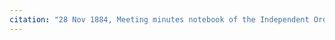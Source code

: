 ```yaml
---
citation: "28 Nov 1884, Meeting minutes notebook of the Independent Order of Good Templars, High Bridge Lodge No. 296, Tompkins County History Center, Ithaca NY."
---
```



